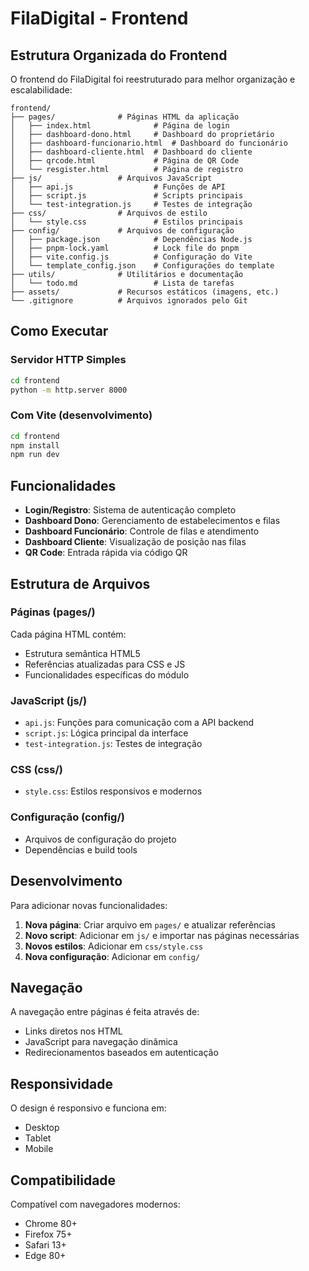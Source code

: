 # FilaDigital - Frontend

## Estrutura Organizada do Frontend

O frontend do FilaDigital foi reestruturado para melhor organização e escalabilidade:

```
frontend/
├── pages/              # Páginas HTML da aplicação
│   ├── index.html              # Página de login
│   ├── dashboard-dono.html     # Dashboard do proprietário
│   ├── dashboard-funcionario.html  # Dashboard do funcionário
│   ├── dashboard-cliente.html  # Dashboard do cliente
│   ├── qrcode.html             # Página de QR Code
│   └── resgister.html          # Página de registro
├── js/                 # Arquivos JavaScript
│   ├── api.js                  # Funções de API
│   ├── script.js               # Scripts principais
│   └── test-integration.js     # Testes de integração
├── css/                # Arquivos de estilo
│   └── style.css               # Estilos principais
├── config/             # Arquivos de configuração
│   ├── package.json            # Dependências Node.js
│   ├── pnpm-lock.yaml          # Lock file do pnpm
│   ├── vite.config.js          # Configuração do Vite
│   └── template_config.json    # Configurações do template
├── utils/              # Utilitários e documentação
│   └── todo.md                 # Lista de tarefas
├── assets/             # Recursos estáticos (imagens, etc.)
└── .gitignore          # Arquivos ignorados pelo Git
```

## Como Executar

### Servidor HTTP Simples
```bash
cd frontend
python -m http.server 8000
```

### Com Vite (desenvolvimento)
```bash
cd frontend
npm install
npm run dev
```

## Funcionalidades

- **Login/Registro**: Sistema de autenticação completo
- **Dashboard Dono**: Gerenciamento de estabelecimentos e filas
- **Dashboard Funcionário**: Controle de filas e atendimento
- **Dashboard Cliente**: Visualização de posição nas filas
- **QR Code**: Entrada rápida via código QR

## Estrutura de Arquivos

### Páginas (pages/)
Cada página HTML contém:
- Estrutura semântica HTML5
- Referências atualizadas para CSS e JS
- Funcionalidades específicas do módulo

### JavaScript (js/)
- `api.js`: Funções para comunicação com a API backend
- `script.js`: Lógica principal da interface
- `test-integration.js`: Testes de integração

### CSS (css/)
- `style.css`: Estilos responsivos e modernos

### Configuração (config/)
- Arquivos de configuração do projeto
- Dependências e build tools

## Desenvolvimento

Para adicionar novas funcionalidades:

1. **Nova página**: Criar arquivo em `pages/` e atualizar referências
2. **Novo script**: Adicionar em `js/` e importar nas páginas necessárias
3. **Novos estilos**: Adicionar em `css/style.css`
4. **Nova configuração**: Adicionar em `config/`

## Navegação

A navegação entre páginas é feita através de:
- Links diretos nos HTML
- JavaScript para navegação dinâmica
- Redirecionamentos baseados em autenticação

## Responsividade

O design é responsivo e funciona em:
- Desktop
- Tablet
- Mobile

## Compatibilidade

Compatível com navegadores modernos:
- Chrome 80+
- Firefox 75+
- Safari 13+
- Edge 80+